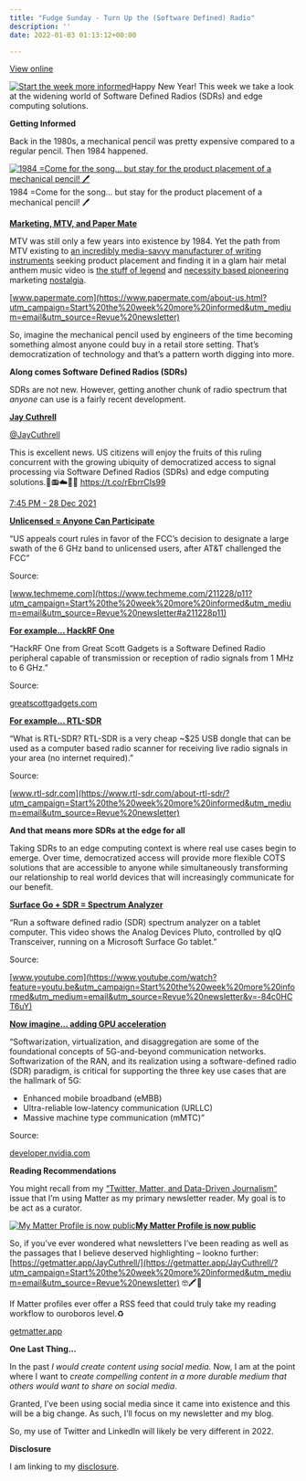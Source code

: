 ```yaml
---
title: "Fudge Sunday - Turn Up the (Software Defined) Radio"
description: ''
date: 2022-01-03 01:13:12+00:00

---
```


[View online](https://sunday.fudge.org/issues/fudge-sunday-turn-up-the-software-defined-radio-957305?utm_campaign=Issue&utm_content=view_in_browser&utm_medium=email&utm_source=Start+the+week+more+informed)

[![Start the week more informed](https://bucketeer-e05bbc84-baa3-437e-9518-adb32be77984.s3.amazonaws.com/public/images/e54945b7-50f6-4020-8d8c-01e552157c1b_1200x115.png "Start the week more informed")](https://substackcdn.com/image/fetch/f_auto,q_auto:good,fl_progressive:steep/https%3A%2F%2Fbucketeer-e05bbc84-baa3-437e-9518-adb32be77984.s3.amazonaws.com%2Fpublic%2Fimages%2Fe54945b7-50f6-4020-8d8c-01e552157c1b_1200x115.png)Happy New Year! This week we take a look at the widening world of Software Defined Radios (SDRs) and edge computing solutions.

 **Getting Informed**

Back in the 1980s, a mechanical pencil was pretty expensive compared to a regular pencil. Then 1984 happened.

[![1984 =Come for the song... but stay for the product placement of a mechanical pencil! 🖊](https://bucketeer-e05bbc84-baa3-437e-9518-adb32be77984.s3.amazonaws.com/public/images/915e6ca1-7d67-4dd1-9727-fc735e17b3d0_600x338.jpeg "1984 =Come for the song... but stay for the product placement of a mechanical pencil! 🖊")](https://substackcdn.com/image/fetch/f_auto,q_auto:good,fl_progressive:steep/https%3A%2F%2Fbucketeer-e05bbc84-baa3-437e-9518-adb32be77984.s3.amazonaws.com%2Fpublic%2Fimages%2F915e6ca1-7d67-4dd1-9727-fc735e17b3d0_600x338.jpeg)1984 =Come for the song... but stay for the product placement of a mechanical pencil! 🖊

**[Marketing, MTV, and Paper Mate](https://www.papermate.com/about-us.html?utm_campaign=Start%20the%20week%20more%20informed&utm_medium=email&utm_source=Revue%20newsletter)**

MTV was still only a few years into existence by 1984. Yet the path from MTV existing to [an incredibly media-savvy manufacturer of writing instruments](https://www.papermate.com/about-us.html?utm_campaign=Start%20the%20week%20more%20informed&utm_medium=email&utm_source=Revue%20newsletter) seeking product placement and finding it in a glam hair metal anthem music video is [the stuff of legend](https://www.bloomberg.com/news/articles/2009-04-22/product-placement-1-dot-0-paper-mate-and-hair-metal-perfect-together?utm_campaign=Start%20the%20week%20more%20informed&utm_medium=email&utm_source=Revue%20newsletter) and [necessity based pioneering](https://www.latimes.com/archives/la-xpm-1985-04-18-ca-23782-story.html?utm_campaign=Start%20the%20week%20more%20informed&utm_medium=email&utm_source=Revue%20newsletter) marketing [nostalgia](http://listeniowa.com/who-tapped-first-a-conversation-with-ex-autograph-guitarist-steve-lynch/?utm_campaign=Start%20the%20week%20more%20informed&utm_medium=email&utm_source=Revue%20newsletter).

[www.papermate.com](https://www.papermate.com/about-us.html?utm_campaign=Start%20the%20week%20more%20informed&utm_medium=email&utm_source=Revue%20newsletter)

So, imagine the mechanical pencil used by engineers of the time becoming something almost anyone could buy in a retail store setting. That’s democratization of technology and that’s a pattern worth digging into more.

 **Along comes Software Defined Radios (SDRs)**

SDRs are not new. However, getting another chunk of radio spectrum that *anyone* can use is a fairly recent development.

**[Jay Cuthrell](https://twitter.com/JayCuthrell/status/1475991365666410498)**

[@JayCuthrell](https://twitter.com/JayCuthrell/status/1475991365666410498)

This is excellent news. US citizens will enjoy the fruits of this ruling concurrent with the growing ubiquity of democratized access to signal processing via Software Defined Radios (SDRs) and edge computing solutions.🤖📻☁️📡📶 <https://t.co/rEbrrCIs99>

 [7:45 PM - 28 Dec 2021](https://twitter.com/JayCuthrell/status/1475991365666410498)

**[Unlicensed = Anyone Can Participate](https://www.techmeme.com/211228/p11?utm_campaign=Start%20the%20week%20more%20informed&utm_medium=email&utm_source=Revue%20newsletter#a211228p11)**

“US appeals court rules in favor of the FCC’s decision to designate a large swath of the 6 GHz band to unlicensed users, after AT&T challenged the FCC”

Source:

[www.techmeme.com](https://www.techmeme.com/211228/p11?utm_campaign=Start%20the%20week%20more%20informed&utm_medium=email&utm_source=Revue%20newsletter#a211228p11)

**[For example... HackRF One](https://greatscottgadgets.com/hackrf/one/?utm_campaign=Start%20the%20week%20more%20informed&utm_medium=email&utm_source=Revue%20newsletter)**

“HackRF One from Great Scott Gadgets is a Software Defined Radio peripheral capable of transmission or reception of radio signals from 1 MHz to 6 GHz.”

Source:

[greatscottgadgets.com](https://greatscottgadgets.com/hackrf/one/?utm_campaign=Start%20the%20week%20more%20informed&utm_medium=email&utm_source=Revue%20newsletter)

**[For example... RTL-SDR](https://www.rtl-sdr.com/about-rtl-sdr/?utm_campaign=Start%20the%20week%20more%20informed&utm_medium=email&utm_source=Revue%20newsletter)**

“What is RTL-SDR? RTL-SDR is a very cheap ~$25 USB dongle that can be used as a computer based radio scanner for receiving live radio signals in your area (no internet required).”

Source:

[www.rtl-sdr.com](https://www.rtl-sdr.com/about-rtl-sdr/?utm_campaign=Start%20the%20week%20more%20informed&utm_medium=email&utm_source=Revue%20newsletter)

 **And that means more SDRs at the edge for all**

Taking SDRs to an edge computing context is where real use cases begin to emerge. Over time, democratized access will provide more flexible COTS solutions that are accessible to anyone while simultaneously transforming our relationship to real world devices that will increasingly communicate for our benefit.

**[Surface Go + SDR = Spectrum Analyzer](https://www.youtube.com/watch?feature=youtu.be&utm_campaign=Start%20the%20week%20more%20informed&utm_medium=email&utm_source=Revue%20newsletter&v=-84c0HCT6uY)**

“Run a software defined radio (SDR) spectrum analyzer on a tablet computer. This video shows the Analog Devices Pluto, controlled by qIQ Transceiver, running on a Microsoft Surface Go tablet.”

Source:

[www.youtube.com](https://www.youtube.com/watch?feature=youtu.be&utm_campaign=Start%20the%20week%20more%20informed&utm_medium=email&utm_source=Revue%20newsletter&v=-84c0HCT6uY)

**[Now imagine... adding GPU acceleration](https://developer.nvidia.com/blog/enabling-gpu-acceleration-in-near-realtime-ran-intelligent-controllers/?utm_campaign=Start%20the%20week%20more%20informed&utm_medium=email&utm_source=Revue%20newsletter)**

“Softwarization, virtualization, and disaggregation are some of the foundational concepts of 5G-and-beyond communication networks. Softwarization of the RAN, and its realization using a software-defined radio (SDR) paradigm, is critical for supporting the three key use cases that are the hallmark of 5G:

* Enhanced mobile broadband (eMBB)
* Ultra-reliable low-latency communication (URLLC)
* Massive machine type communication (mMTC)”

Source:

[developer.nvidia.com](https://developer.nvidia.com/blog/enabling-gpu-acceleration-in-near-realtime-ran-intelligent-controllers/?utm_campaign=Start%20the%20week%20more%20informed&utm_medium=email&utm_source=Revue%20newsletter)

 **Reading Recommendations**

You might recall from my [“Twitter, Matter, and Data-Driven Journalism”](https://sunday.fudge.org/issues/fudge-sunday-twitter-matter-and-data-driven-journalism-836999?utm_campaign=Start%20the%20week%20more%20informed&utm_medium=email&utm_source=Revue%20newsletter) issue that I’m using Matter as my primary newsletter reader. My goal is to be act as a curator.

[![My Matter Profile is now public](https://bucketeer-e05bbc84-baa3-437e-9518-adb32be77984.s3.amazonaws.com/public/images/b125eb6e-01fe-4f8e-9c18-9f5c73c353b5_600x405.png "My Matter Profile is now public")](https://substackcdn.com/image/fetch/f_auto,q_auto:good,fl_progressive:steep/https%3A%2F%2Fbucketeer-e05bbc84-baa3-437e-9518-adb32be77984.s3.amazonaws.com%2Fpublic%2Fimages%2Fb125eb6e-01fe-4f8e-9c18-9f5c73c353b5_600x405.png)**[My Matter Profile is now public](https://getmatter.app/JayCuthrell/?utm_campaign=Start%20the%20week%20more%20informed&utm_medium=email&utm_source=Revue%20newsletter)**

So, if you’ve ever wondered what newsletters I’ve been reading as well as the passages that I believe deserved highlighting – lookno further: [https://getmatter.app/JayCuthrell/](https://getmatter.app/JayCuthrell/?utm_campaign=Start%20the%20week%20more%20informed&utm_medium=email&utm_source=Revue%20newsletter) 🤓🖍💬

If Matter profiles ever offer a RSS feed that could truly take my reading workflow to ouroboros level.♻️

[getmatter.app](https://getmatter.app/JayCuthrell/?utm_campaign=Start%20the%20week%20more%20informed&utm_medium=email&utm_source=Revue%20newsletter)

 **One Last Thing...**

In the past *I would create content using social media.* Now, I am at the point where I want to *create compelling content in a more durable medium that others would want to share on social media*.

Granted, I’ve been using social media since it came into existence and this will be a big change. As such, I’ll focus on my newsletter and my blog.

So, my use of Twitter and LinkedIn will likely be very different in 2022.

 **Disclosure**

I am linking to my [disclosure](https://jaycuthrell.com/disclosure/?utm_campaign=Fudge%20Sunday&utm_medium=email&utm_source=Revue%20newsletter).


